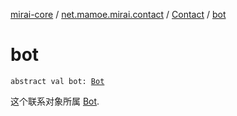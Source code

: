 [mirai-core](../../index.md) / [net.mamoe.mirai.contact](../index.md) / [Contact](index.md) / [bot](./bot.md)

# bot

`abstract val bot: `[`Bot`](../../net.mamoe.mirai/-bot/index.md)

这个联系对象所属 [Bot](../../net.mamoe.mirai/-bot/index.md).

